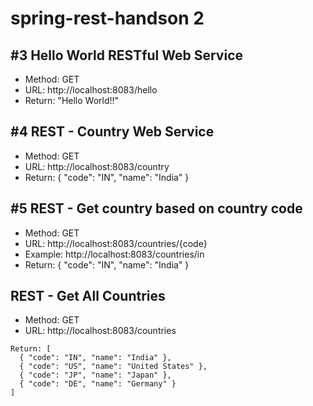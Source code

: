 # spring-rest-handson 2

## #3 Hello World RESTful Web Service
- Method: GET
- URL: http://localhost:8083/hello
- Return: "Hello World!!"

## #4 REST - Country Web Service
- Method: GET
- URL: http://localhost:8083/country
- Return: {
  "code": "IN",
  "name": "India"
  }

## #5 REST - Get country based on country code
- Method: GET
- URL: http://localhost:8083/countries/{code}
- Example: http://localhost:8083/countries/in
- Return: {
  "code": "IN",
  "name": "India"
  }
## REST - Get All Countries
- Method: GET
- URL: http://localhost:8083/countries
```
Return: [
  { "code": "IN", "name": "India" },
  { "code": "US", "name": "United States" },
  { "code": "JP", "name": "Japan" },
  { "code": "DE", "name": "Germany" }
]
```

